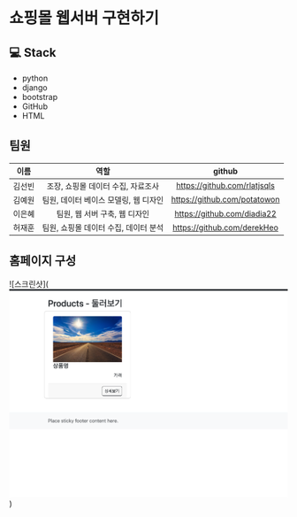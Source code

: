 # 쇼핑몰 웹서버 구현하기

## 💻 Stack
* python 
* django
* bootstrap
* GitHub
* HTML

## 팀원
|이름|역할|github|
|:--:|:-:|:-:|
|김선빈|조장, 쇼핑몰 데이터 수집, 자료조사|https://github.com/rlatjsqls|
|김예원|팀원, 데이터 베이스 모델링, 웹 디자인 |https://github.com/potatowon|
|이은혜|팀원, 웹 서버 구축, 웹 디자인|https://github.com/diadia22|
|허재훈|팀원, 쇼핑몰 데이터 수집, 데이터 분석|https://github.com/derekHeo|


## 홈페이지 구성
![스크린샷](![Alt text](<스크린샷 2023-06-14 오후 2.52.54.png>))